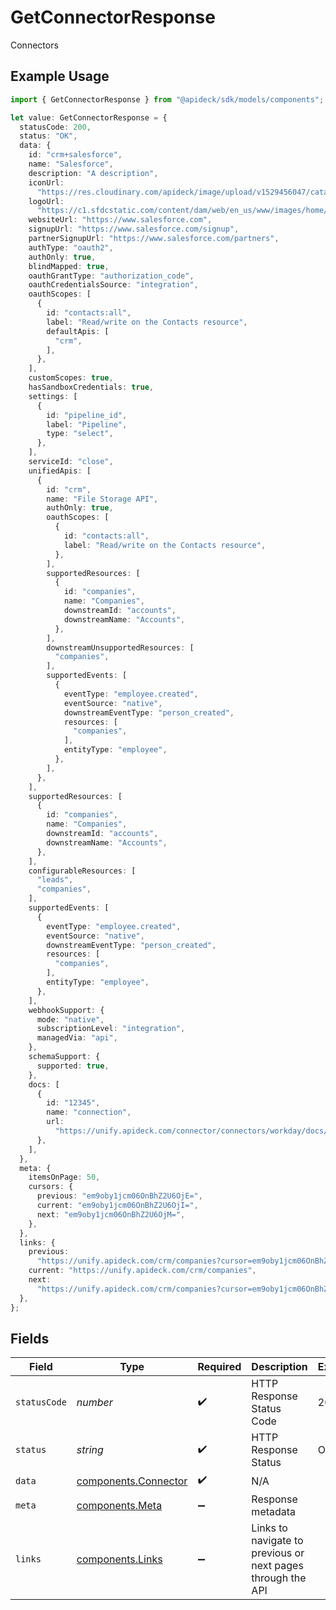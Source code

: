 # GetConnectorResponse

Connectors

## Example Usage

```typescript
import { GetConnectorResponse } from "@apideck/sdk/models/components";

let value: GetConnectorResponse = {
  statusCode: 200,
  status: "OK",
  data: {
    id: "crm+salesforce",
    name: "Salesforce",
    description: "A description",
    iconUrl:
      "https://res.cloudinary.com/apideck/image/upload/v1529456047/catalog/salesforce/icon128x128.png",
    logoUrl:
      "https://c1.sfdcstatic.com/content/dam/web/en_us/www/images/home/logo-salesforce-m.svg",
    websiteUrl: "https://www.salesforce.com",
    signupUrl: "https://www.salesforce.com/signup",
    partnerSignupUrl: "https://www.salesforce.com/partners",
    authType: "oauth2",
    authOnly: true,
    blindMapped: true,
    oauthGrantType: "authorization_code",
    oauthCredentialsSource: "integration",
    oauthScopes: [
      {
        id: "contacts:all",
        label: "Read/write on the Contacts resource",
        defaultApis: [
          "crm",
        ],
      },
    ],
    customScopes: true,
    hasSandboxCredentials: true,
    settings: [
      {
        id: "pipeline_id",
        label: "Pipeline",
        type: "select",
      },
    ],
    serviceId: "close",
    unifiedApis: [
      {
        id: "crm",
        name: "File Storage API",
        authOnly: true,
        oauthScopes: [
          {
            id: "contacts:all",
            label: "Read/write on the Contacts resource",
          },
        ],
        supportedResources: [
          {
            id: "companies",
            name: "Companies",
            downstreamId: "accounts",
            downstreamName: "Accounts",
          },
        ],
        downstreamUnsupportedResources: [
          "companies",
        ],
        supportedEvents: [
          {
            eventType: "employee.created",
            eventSource: "native",
            downstreamEventType: "person_created",
            resources: [
              "companies",
            ],
            entityType: "employee",
          },
        ],
      },
    ],
    supportedResources: [
      {
        id: "companies",
        name: "Companies",
        downstreamId: "accounts",
        downstreamName: "Accounts",
      },
    ],
    configurableResources: [
      "leads",
      "companies",
    ],
    supportedEvents: [
      {
        eventType: "employee.created",
        eventSource: "native",
        downstreamEventType: "person_created",
        resources: [
          "companies",
        ],
        entityType: "employee",
      },
    ],
    webhookSupport: {
      mode: "native",
      subscriptionLevel: "integration",
      managedVia: "api",
    },
    schemaSupport: {
      supported: true,
    },
    docs: [
      {
        id: "12345",
        name: "connection",
        url:
          "https://unify.apideck.com/connector/connectors/workday/docs/consumer+connection",
      },
    ],
  },
  meta: {
    itemsOnPage: 50,
    cursors: {
      previous: "em9oby1jcm06OnBhZ2U6OjE=",
      current: "em9oby1jcm06OnBhZ2U6OjI=",
      next: "em9oby1jcm06OnBhZ2U6OjM=",
    },
  },
  links: {
    previous:
      "https://unify.apideck.com/crm/companies?cursor=em9oby1jcm06OnBhZ2U6OjE%3D",
    current: "https://unify.apideck.com/crm/companies",
    next:
      "https://unify.apideck.com/crm/companies?cursor=em9oby1jcm06OnBhZ2U6OjM",
  },
};
```

## Fields

| Field                                                        | Type                                                         | Required                                                     | Description                                                  | Example                                                      |
| ------------------------------------------------------------ | ------------------------------------------------------------ | ------------------------------------------------------------ | ------------------------------------------------------------ | ------------------------------------------------------------ |
| `statusCode`                                                 | *number*                                                     | :heavy_check_mark:                                           | HTTP Response Status Code                                    | 200                                                          |
| `status`                                                     | *string*                                                     | :heavy_check_mark:                                           | HTTP Response Status                                         | OK                                                           |
| `data`                                                       | [components.Connector](../../models/components/connector.md) | :heavy_check_mark:                                           | N/A                                                          |                                                              |
| `meta`                                                       | [components.Meta](../../models/components/meta.md)           | :heavy_minus_sign:                                           | Response metadata                                            |                                                              |
| `links`                                                      | [components.Links](../../models/components/links.md)         | :heavy_minus_sign:                                           | Links to navigate to previous or next pages through the API  |                                                              |